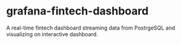 # grafana-fintech-dashboard
A real-time fintech dashboard streaming data from PostrgeSQL and visualizing on interactive dashboard.
